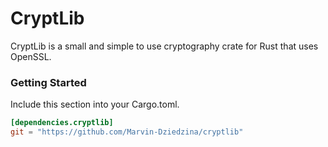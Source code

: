 # CryptLib
CryptLib is a small and simple to use cryptography crate for Rust that uses OpenSSL.

### Getting Started
Include this section into your Cargo.toml.
```Cargo.toml
[dependencies.cryptlib]
git = "https://github.com/Marvin-Dziedzina/cryptlib"
```
